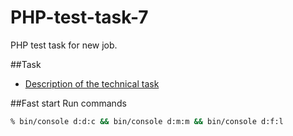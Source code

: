 # PHP-test-task-7
PHP test task for new job.

##Task
- [Description of the technical task](https://docs.google.com/document/d/1YF_zwTGlFzDPAgizijSKXhulfY2O1D1QQ0SLe5TittQ/edit?usp=sharing)

##Fast start
Run commands
```bash
% bin/console d:d:c && bin/console d:m:m && bin/console d:f:l
```